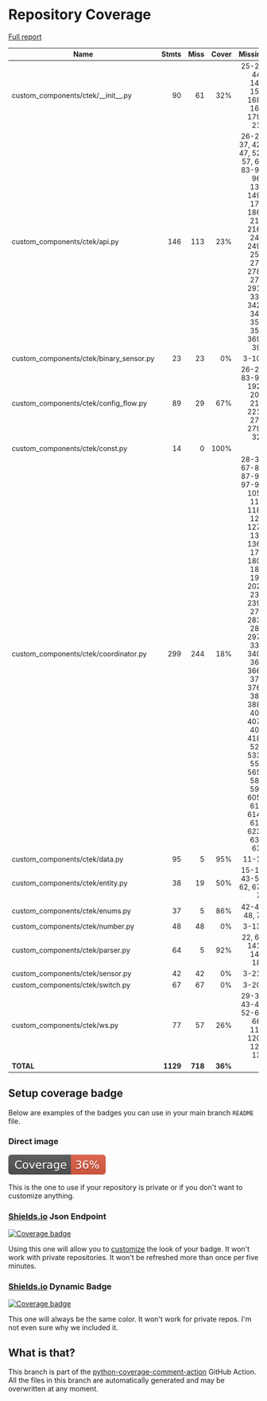 # Repository Coverage

[Full report](https://htmlpreview.github.io/?https://github.com/milkboy/ha-ctek/blob/python-coverage-comment-action-data/htmlcov/index.html)

| Name                                      |    Stmts |     Miss |   Cover |   Missing |
|------------------------------------------ | -------: | -------: | ------: | --------: |
| custom\_components/ctek/\_\_init\_\_.py   |       90 |       61 |     32% |25-28, 44-143, 158, 168-169, 179-217 |
| custom\_components/ctek/api.py            |      146 |      113 |     23% |26-28, 37, 42-47, 52-57, 62, 83-92, 96-138, 149-176, 186-210, 216-245, 249-258, 274, 278-279, 291-336, 342-348, 352, 356, 369-395 |
| custom\_components/ctek/binary\_sensor.py |       23 |       23 |      0% |     3-108 |
| custom\_components/ctek/config\_flow.py   |       89 |       29 |     67% |26-27, 83-91, 192-203, 211, 221-273, 279-320 |
| custom\_components/ctek/const.py          |       14 |        0 |    100% |           |
| custom\_components/ctek/coordinator.py    |      299 |      244 |     18% |28-34, 67-81, 87-93, 97-99, 105-113, 118-123, 127-132, 136-176, 180-188, 192, 202-235, 239-271, 283-286, 297-336, 340-362, 366-372, 376-382, 388-403, 407-408, 418-524, 533-559, 565-587, 599, 605-610, 614-619, 623-631, 635 |
| custom\_components/ctek/data.py           |       95 |        5 |     95% |     11-17 |
| custom\_components/ctek/entity.py         |       38 |       19 |     50% |15-17, 43-57, 62, 67-73 |
| custom\_components/ctek/enums.py          |       37 |        5 |     86% |42-44, 48, 78 |
| custom\_components/ctek/number.py         |       48 |       48 |      0% |     3-139 |
| custom\_components/ctek/parser.py         |       64 |        5 |     92% |22, 61, 141-142, 184 |
| custom\_components/ctek/sensor.py         |       42 |       42 |      0% |     3-214 |
| custom\_components/ctek/switch.py         |       67 |       67 |      0% |     3-203 |
| custom\_components/ctek/ws.py             |       77 |       57 |     26% |29-39, 43-48, 52-62, 66-116, 120-127, 131 |
|                                 **TOTAL** | **1129** |  **718** | **36%** |           |


## Setup coverage badge

Below are examples of the badges you can use in your main branch `README` file.

### Direct image

[![Coverage badge](https://raw.githubusercontent.com/milkboy/ha-ctek/python-coverage-comment-action-data/badge.svg)](https://htmlpreview.github.io/?https://github.com/milkboy/ha-ctek/blob/python-coverage-comment-action-data/htmlcov/index.html)

This is the one to use if your repository is private or if you don't want to customize anything.

### [Shields.io](https://shields.io) Json Endpoint

[![Coverage badge](https://img.shields.io/endpoint?url=https://raw.githubusercontent.com/milkboy/ha-ctek/python-coverage-comment-action-data/endpoint.json)](https://htmlpreview.github.io/?https://github.com/milkboy/ha-ctek/blob/python-coverage-comment-action-data/htmlcov/index.html)

Using this one will allow you to [customize](https://shields.io/endpoint) the look of your badge.
It won't work with private repositories. It won't be refreshed more than once per five minutes.

### [Shields.io](https://shields.io) Dynamic Badge

[![Coverage badge](https://img.shields.io/badge/dynamic/json?color=brightgreen&label=coverage&query=%24.message&url=https%3A%2F%2Fraw.githubusercontent.com%2Fmilkboy%2Fha-ctek%2Fpython-coverage-comment-action-data%2Fendpoint.json)](https://htmlpreview.github.io/?https://github.com/milkboy/ha-ctek/blob/python-coverage-comment-action-data/htmlcov/index.html)

This one will always be the same color. It won't work for private repos. I'm not even sure why we included it.

## What is that?

This branch is part of the
[python-coverage-comment-action](https://github.com/marketplace/actions/python-coverage-comment)
GitHub Action. All the files in this branch are automatically generated and may be
overwritten at any moment.